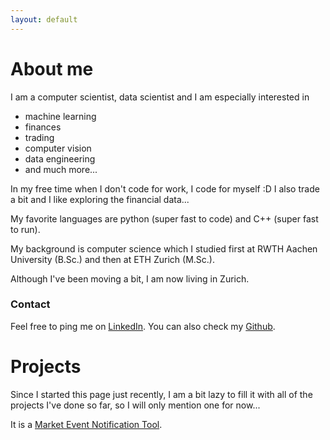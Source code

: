 ```yaml
---
layout: default
---
```



# About me

I am a computer scientist, data scientist and I am especially interested in 
* machine learning
* finances
* trading
* computer vision
* data engineering
* and much more...

In my free time when I don't code for work, I code for myself :D 
I also trade a bit and I like exploring the financial data...

My favorite languages are python (super fast to code) and C++ (super fast to run).

My background is computer science which I studied first at RWTH Aachen University (B.Sc.) and then at ETH Zurich (M.Sc.).

Although I've been moving a bit, I am now living in Zurich.

### Contact

Feel free to ping me on [LinkedIn](https://www.linkedin.com/in/igor-pesic/). 
You can also check my [Github](https://www.github.com/igor-93).

# Projects

Since I started this page just recently, I am a bit lazy to fill it with all of the projects I've done so far, 
so I will only mention one for now...

It is a [Market Event Notification Tool](./market-alerts).

